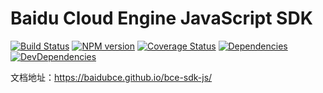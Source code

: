 Baidu Cloud Engine JavaScript SDK
====

[![Build Status](https://travis-ci.org/baidubce/bce-sdk-js.svg?branch=master)](https://travis-ci.org/baidubce/bce-sdk-js)
[![NPM version](https://img.shields.io/npm/v/bce-sdk-js.svg?style=flat)](https://www.npmjs.com/package/bce-sdk-js)
[![Coverage Status](https://coveralls.io/repos/github/baidubce/bce-sdk-js/badge.svg?branch=master)](https://coveralls.io/github/baidubce/bce-sdk-js?branch=master)
[![Dependencies](https://img.shields.io/david/baidubce/bce-sdk-js.svg?style=flat)](https://david-dm.org/baidubce/bce-sdk-js)
[![DevDependencies](https://img.shields.io/david/dev/baidubce/bce-sdk-js.svg?style=flat)](https://david-dm.org/baidubce/bce-sdk-js)


文档地址：<https://baidubce.github.io/bce-sdk-js/>
